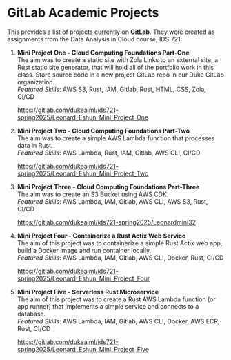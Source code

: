 # GitLab Academic Projects
This provides a list of projects currently on **GitLab**. They were created as assignments from the Data Analysis in Cloud course, IDS 721:      

1. **Mini Project One - Cloud Computing Foundations Part-One**     
The aim was to create a static site with Zola Links to an external site, a Rust static site generator, that will hold all of the portfolio work in this class. Store source code in a new project GitLab repo in our Duke GitLab organization.        
    *Featured Skills*: AWS S3, Rust, IAM, Gitlab, Rust, HTML, CSS, Zola, CI/CD

    https://gitlab.com/dukeaiml/ids721-spring2025/Leonard_Eshun_Mini_Project_One

1. **Mini Project Two - Cloud Computing Foundations Part-Two**     
The aim was to create a simple AWS Lambda function that processes data in Rust.       
    *Featured Skills*: AWS Lambda, Rust, IAM, Gitlab, AWS CLI, CI/CD

    https://gitlab.com/dukeaiml/ids721-spring2025/Leonard_Eshun_Mini_Project_Two

1. **Mini Project Three - Cloud Computing Foundations Part-Three**     
The aim was to create an S3 Bucket using AWS CDK.       
    *Featured Skills*: AWS Lambda, IAM, Gitlab, AWS CLI, AWS S3, Rust, CI/CD

    https://gitlab.com/dukeaiml/ids721-spring2025/Leonardmini32

1. **Mini Project Four - Containerize a Rust Actix Web Service**     
The aim of this project was to containerize a simple Rust Actix web app, build a Docker image and run container locally.       
    *Featured Skills*: AWS Lambda, IAM, Gitlab, AWS CLI, Docker, Rust, CI/CD

    https://gitlab.com/dukeaiml/ids721-spring2025/Leonard_Eshun_Mini_Project_Four

1. **Mini Project Five - Serverless Rust Microservice**     
The aim of this project was to create a Rust AWS Lambda function (or app runner) that implements a simple service and connects to a database.     
    *Featured Skills*: AWS Lambda, IAM, Gitlab, AWS CLI, Docker, AWS ECR, Rust, CI/CD

    https://gitlab.com/dukeaiml/ids721-spring2025/Leonard_Eshun_Mini_Project_Five
